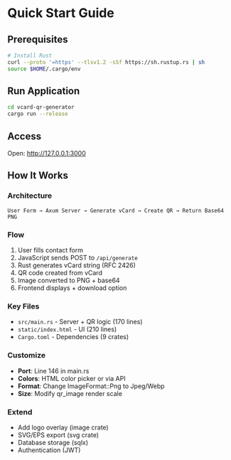 # Quick Start Guide

## Prerequisites
```bash
# Install Rust
curl --proto '=https' --tlsv1.2 -sSf https://sh.rustup.rs | sh
source $HOME/.cargo/env
```

## Run Application
```bash
cd vcard-qr-generator
cargo run --release
```

## Access
Open: http://127.0.0.1:3000

## How It Works

### Architecture
```
User Form → Axum Server → Generate vCard → Create QR → Return Base64 PNG
```

### Flow
1. User fills contact form
2. JavaScript sends POST to `/api/generate`
3. Rust generates vCard string (RFC 2426)
4. QR code created from vCard
5. Image converted to PNG + base64
6. Frontend displays + download option

### Key Files
- `src/main.rs` - Server + QR logic (170 lines)
- `static/index.html` - UI (210 lines)
- `Cargo.toml` - Dependencies (9 crates)

### Customize
- **Port**: Line 146 in main.rs
- **Colors**: HTML color picker or via API
- **Format**: Change ImageFormat::Png to Jpeg/Webp
- **Size**: Modify qr_image render scale

### Extend
- Add logo overlay (image crate)
- SVG/EPS export (svg crate)
- Database storage (sqlx)
- Authentication (JWT)
